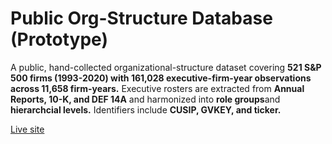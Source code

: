 # Public Org-Structure Database (Prototype)
A public, hand-collected organizational-structure dataset covering **521 S&P 500 firms (1993-2020) with 161,028 executive-firm-year observations across 11,658 firm-years.** Executive rosters are extracted from **Annual Reports, 10-K, and DEF 14A** and harmonized into **role groups**and **hierarchcial levels.** Identifiers include **CUSIP, GVKEY, and ticker.**

[Live site](https://HosungKim48.github.io/prototypewebsite/)
